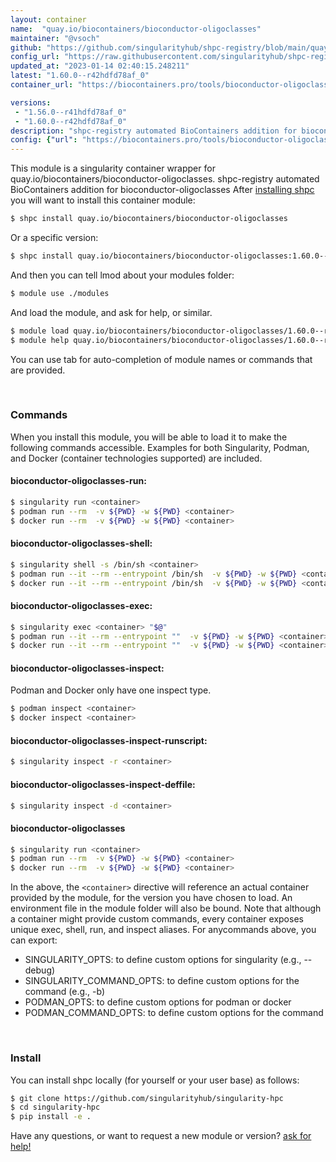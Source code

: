 ```yaml
---
layout: container
name:  "quay.io/biocontainers/bioconductor-oligoclasses"
maintainer: "@vsoch"
github: "https://github.com/singularityhub/shpc-registry/blob/main/quay.io/biocontainers/bioconductor-oligoclasses/container.yaml"
config_url: "https://raw.githubusercontent.com/singularityhub/shpc-registry/main/quay.io/biocontainers/bioconductor-oligoclasses/container.yaml"
updated_at: "2023-01-14 02:40:15.248211"
latest: "1.60.0--r42hdfd78af_0"
container_url: "https://biocontainers.pro/tools/bioconductor-oligoclasses"

versions:
 - "1.56.0--r41hdfd78af_0"
 - "1.60.0--r42hdfd78af_0"
description: "shpc-registry automated BioContainers addition for bioconductor-oligoclasses"
config: {"url": "https://biocontainers.pro/tools/bioconductor-oligoclasses", "maintainer": "@vsoch", "description": "shpc-registry automated BioContainers addition for bioconductor-oligoclasses", "latest": {"1.60.0--r42hdfd78af_0": "sha256:d5800b1124e9983639f41880a8108353229cdd1a7c1051e0db0cde098bc4fd2b"}, "tags": {"1.56.0--r41hdfd78af_0": "sha256:4234faac6dde4903be27ee1bb645853a12bb8a9bcbb22c54c077c1eaa3c98c5a", "1.60.0--r42hdfd78af_0": "sha256:d5800b1124e9983639f41880a8108353229cdd1a7c1051e0db0cde098bc4fd2b"}, "docker": "quay.io/biocontainers/bioconductor-oligoclasses"}
---
```


This module is a singularity container wrapper for quay.io/biocontainers/bioconductor-oligoclasses.
shpc-registry automated BioContainers addition for bioconductor-oligoclasses
After [installing shpc](#install) you will want to install this container module:


```bash
$ shpc install quay.io/biocontainers/bioconductor-oligoclasses
```

Or a specific version:

```bash
$ shpc install quay.io/biocontainers/bioconductor-oligoclasses:1.60.0--r42hdfd78af_0
```

And then you can tell lmod about your modules folder:

```bash
$ module use ./modules
```

And load the module, and ask for help, or similar.

```bash
$ module load quay.io/biocontainers/bioconductor-oligoclasses/1.60.0--r42hdfd78af_0
$ module help quay.io/biocontainers/bioconductor-oligoclasses/1.60.0--r42hdfd78af_0
```

You can use tab for auto-completion of module names or commands that are provided.

<br>

### Commands

When you install this module, you will be able to load it to make the following commands accessible.
Examples for both Singularity, Podman, and Docker (container technologies supported) are included.

#### bioconductor-oligoclasses-run:

```bash
$ singularity run <container>
$ podman run --rm  -v ${PWD} -w ${PWD} <container>
$ docker run --rm  -v ${PWD} -w ${PWD} <container>
```

#### bioconductor-oligoclasses-shell:

```bash
$ singularity shell -s /bin/sh <container>
$ podman run --it --rm --entrypoint /bin/sh  -v ${PWD} -w ${PWD} <container>
$ docker run --it --rm --entrypoint /bin/sh  -v ${PWD} -w ${PWD} <container>
```

#### bioconductor-oligoclasses-exec:

```bash
$ singularity exec <container> "$@"
$ podman run --it --rm --entrypoint ""  -v ${PWD} -w ${PWD} <container> "$@"
$ docker run --it --rm --entrypoint ""  -v ${PWD} -w ${PWD} <container> "$@"
```

#### bioconductor-oligoclasses-inspect:

Podman and Docker only have one inspect type.

```bash
$ podman inspect <container>
$ docker inspect <container>
```

#### bioconductor-oligoclasses-inspect-runscript:

```bash
$ singularity inspect -r <container>
```

#### bioconductor-oligoclasses-inspect-deffile:

```bash
$ singularity inspect -d <container>
```



#### bioconductor-oligoclasses

```bash
$ singularity run <container>
$ podman run --rm  -v ${PWD} -w ${PWD} <container>
$ docker run --rm  -v ${PWD} -w ${PWD} <container>
```


In the above, the `<container>` directive will reference an actual container provided
by the module, for the version you have chosen to load. An environment file in the
module folder will also be bound. Note that although a container
might provide custom commands, every container exposes unique exec, shell, run, and
inspect aliases. For anycommands above, you can export:

 - SINGULARITY_OPTS: to define custom options for singularity (e.g., --debug)
 - SINGULARITY_COMMAND_OPTS: to define custom options for the command (e.g., -b)
 - PODMAN_OPTS: to define custom options for podman or docker
 - PODMAN_COMMAND_OPTS: to define custom options for the command

<br>

### Install

You can install shpc locally (for yourself or your user base) as follows:

```bash
$ git clone https://github.com/singularityhub/singularity-hpc
$ cd singularity-hpc
$ pip install -e .
```

Have any questions, or want to request a new module or version? [ask for help!](https://github.com/singularityhub/singularity-hpc/issues)